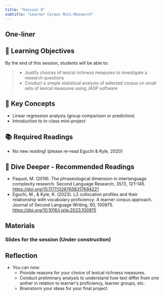 ```yaml
---
title: "Session 9"
subtitle: "Learner Corpus Mini-Research"
---
```


## One-liner


## 🎯 Learning Objectives

By the end of this session, students will be able to:

> - Justify choices of lexical richness measures to investigate a research questions
> - Conduct a simple statistical analysis of selected corpus on small sets of lexical measures using JASP software

## 🔑 Key Concepts

- Linear regression analysis (group comparison or prediction)
- Introduction to in-class mini-project

## 📚 Required Readings

- No new reading! (please re-read Eguchi & Kyle, 2020)


## 🌊 Dive Deeper - Recommended Readings

- Paquot, M. (2019). The phraseological dimension in interlanguage complexity research. Second Language Research, 35(1), 121–145. https://doi.org/10.1177/0267658317694221
- Eguchi, M., & Kyle, K. (2023). L2 collocation profiles and their relationship with vocabulary proficiency: A learner corpus approach. Journal of Second Language Writing, 60, 100975. https://doi.org/10.1016/j.jslw.2023.100975



## Materials

### Slides for the session (Under construction)

<!-- [View slides in fullscreen](../../slides/session-9.html){target="_blank"} 

<iframe src="../../slides/session-9.html" width="100%" height="600px" frameborder="0" allowfullscreen></iframe> -->



## Reflection

- You can now:
  - Provide reasons for your choice of lexical richness measures.
  - Conduct preliminary analysis to understand how text differ from one aother in relation to learner's proficiency, learner groups, etc.
  - Brainstorm your ideas for your final project.

<!-- 
<iframe src="session1-intro/slides/slides.html" width="100%" height="600px" frameborder="0"></iframe>

[View slides in fullscreen](session1-intro/slides/slides.html){target="_blank"} -->


